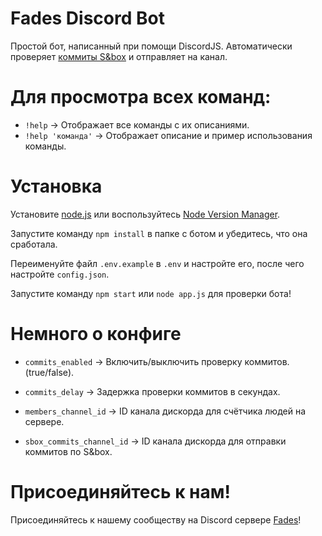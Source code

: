 # Fades Discord Bot
Простой бот, написанный при помощи DiscordJS.
Автоматически проверяет [коммиты S&box](https://commits.facepunch.com/r/sbox) и отправляет на канал.

# Для просмотра всех команд:
- `!help` -> Отображает все команды с их описаниями. 
- `!help 'команда'` -> Отображает описание и пример использования команды.

# Установка
Установите [node.js](https://nodejs.org/en/download/) или воспользуйтесь [Node Version Manager](https://github.com/nvm-sh/nvm).

Запустите команду `npm install` в папке с ботом и убедитесь, что она сработала.

Переименуйте файл `.env.example` в `.env` и настройте его, после чего настройте `config.json`.

Запустите команду `npm start` или `node app.js` для проверки бота!

# Немного о конфиге
- `commits_enabled` -> Включить/выключить проверку коммитов. (true/false).
- `commits_delay` -> Задержка проверки коммитов в секундах.

- `members_channel_id` -> ID канала дискорда для счётчика людей на сервере.
- `sbox_commits_channel_id` -> ID канала дискорда для отправки коммитов по S&box.

# Присоединяйтесь к нам!
Присоединяйтесь к нашему сообществу на Discord сервере [Fades](https://discord.gg/ETrKUWmCN4)!